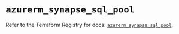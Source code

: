 # `azurerm_synapse_sql_pool`

Refer to the Terraform Registry for docs: [`azurerm_synapse_sql_pool`](https://registry.terraform.io/providers/hashicorp/azurerm/4.13.0/docs/resources/synapse_sql_pool).
